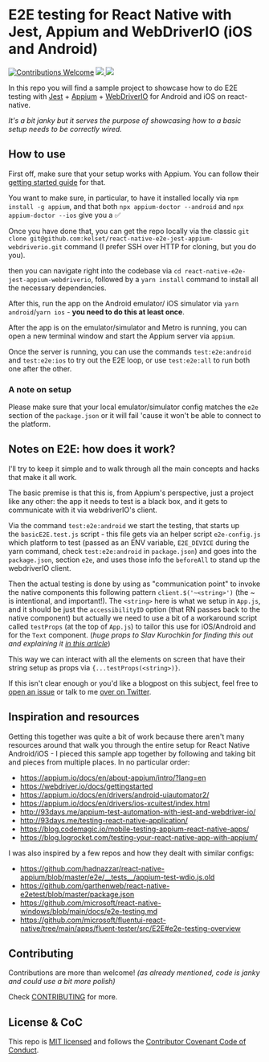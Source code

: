# E2E testing for React Native with Jest, Appium and WebDriverIO (iOS and Android)

[![Contributions Welcome](https://img.shields.io/badge/contributions-welcome-brightgreen)](./CONTRIBUTING.md)
<a href="https://github.com/kelset?tab=followers">
<img src="https://img.shields.io/github/followers/kelset?label=Follow%20%40kelset&style=social" />
</a>
<a href="https://twitter.com/kelset">
<img src="https://img.shields.io/twitter/follow/kelset?label=Follow%20%40kelset&style=social" />
</a>

In this repo you will find a sample project to showcase how to do E2E testing with [Jest](https://jestjs.io/) + [Appium](https://appium.io/) + [WebDriverIO](https://webdriver.io/) for Android and iOS on react-native.

_It's a bit janky but it serves the purpose of showcasing how to a basic setup needs to be correctly wired._

## How to use

First off, make sure that your setup works with Appium. You can follow their [getting started guide](http://appium.io/docs/en/about-appium/getting-started/) for that.

You want to make sure, in particular, to have it installed locally via `npm install -g appium`, and that both `npx appium-doctor --android` and `npx appium-doctor --ios` give you a ✅

Once you have done that, you can get the repo locally via the classic `git clone git@github.com:kelset/react-native-e2e-jest-appium-webdriverio.git` command (I prefer SSH over HTTP for cloning, but you do you).

then you can navigate right into the codebase via `cd react-native-e2e-jest-appium-webdriverio`, followed by a `yarn install` command to install all the necessary dependencies.

After this, run the app on the Android emulator/ iOS simulator via `yarn android`/`yarn ios` - **you need to do this at least once**.

After the app is on the emulator/simulator and Metro is running, you can open a new terminal window and start the Appium server via `appium`.

Once the server is running, you can use the commands `test:e2e:android` and `test:e2e:ios` to try out the E2E loop, or use `test:e2e:all` to run both one after the other.

### A note on setup

Please make sure that your local emulator/simulator config matches the `e2e` section of the `package.json` or it will fail 'cause it won't be able to connect to the platform.

## Notes on E2E: how does it work?

I'll try to keep it simple and to walk through all the main concepts and hacks that make it all work.

The basic premise is that this is, from Appium's perspective, just a project like any other: the app it needs to test is a black box, and it gets to communicate with it via webdriverIO's client.

Via the command `test:e2e:android` we start the testing, that starts up the `basicE2E.test.js` script - this file gets via an helper script `e2e-config.js` which platform to test (passed as an ENV variable, `E2E_DEVICE` during the yarn command, check `test:e2e:android` in `package.json`) and goes into the `package.json`, section `e2e`, and uses those info the `beforeAll` to stand up the webdriverIO client.

Then the actual testing is done by using as "communication point" to invoke the native components this following pattern `client.$('~<string>')` (the ~ is intentional, and important!). The `<string>` here is what we setup in `App.js`, and it should be just the `accessibilityID` option (that RN passes back to the native component) but actually we need to use a bit of a workaround script called `testProps` (at the top of `App.js`) to tailor this use for iOS/Android and for the `Text` component. (_huge props to Slav Kurochkin for finding this out and explaining it [in this article](http://93days.me/testing-react-native-application/)_)

This way we can interact with all the elements on screen that have their string setup as props via `{...testProps(<string>)}`.

If this isn't clear enough or you'd like a blogpost on this subject, feel free to [open an issue](https://github.com/kelset/react-native-e2e-jest-appium-webdriverio/issues/new) or talk to me [over on Twitter](https://twitter.com/kelset).

## Inspiration and resources

Getting this together was quite a bit of work because there aren't many resources around that walk you through the entire setup for React Native Android/iOS - I pieced this sample app together by following and taking bit and pieces from multiple places. In no particular order:

- https://appium.io/docs/en/about-appium/intro/?lang=en
- https://webdriver.io/docs/gettingstarted
- https://appium.io/docs/en/drivers/android-uiautomator2/
- https://appium.io/docs/en/drivers/ios-xcuitest/index.html
- http://93days.me/appium-test-automation-with-jest-and-webdriver-io/
- http://93days.me/testing-react-native-application/
- https://blog.codemagic.io/mobile-testing-appium-react-native-apps/
- https://blog.logrocket.com/testing-your-react-native-app-with-appium/

I was also inspired by a few repos and how they dealt with similar configs:

- https://github.com/hadnazzar/react-native-appium/blob/master/e2e/__tests__/appium-test-wdio.js.old
- https://github.com/garthenweb/react-native-e2etest/blob/master/package.json
- https://github.com/microsoft/react-native-windows/blob/main/docs/e2e-testing.md
- https://github.com/microsoft/fluentui-react-native/tree/main/apps/fluent-tester/src/E2E#e2e-testing-overview

## Contributing

Contributions are more than welcome! _(as already mentioned, code is janky and could use a bit more polish)_

Check [CONTRIBUTING](./CONTRIBUTING.md) for more.

## License & CoC

This repo is [MIT licensed](./LICENSE) and follows the [Contributor Covenant Code of Conduct](./CODE_OF_CONDUCT.md).
